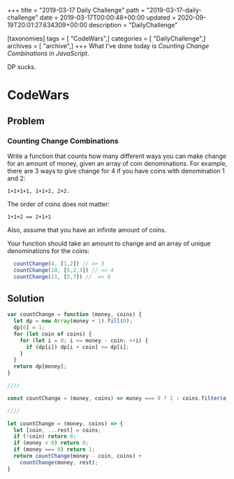 +++
title = "2019-03-17 Daily Challenge"
path = "2019-03-17-daily-challenge"
date = 2019-03-17T00:00:48+00:00
updated = 2020-09-19T20:01:27.634309+00:00
description = "DailyChallenge"

[taxonomies]
tags = [ "CodeWars",]
categories = [ "DailyChallenge",]
archives = [ "archive",]
+++
What I've done today is *Counting Change Combinations* in *JavaScript*.

DP sucks.

<!-- more -->

# CodeWars

## Problem

### Counting Change Combinations


Write a function that counts how many different ways you can make change for an amount of money, given an array of coin denominations. For example, there are 3 ways to give change for 4 if you have coins with denomination 1 and 2:

```
1+1+1+1, 1+1+2, 2+2.
```

The order of coins does not matter:

```
1+1+2 == 2+1+1
```

Also, assume that you have an infinite amount of coins.

Your function should take an amount to change and an array of unique denominations for the coins:

```javascript
  countChange(4, [1,2]) // => 3
  countChange(10, [5,2,3]) // => 4
  countChange(11, [5,7]) //  => 0
```

## Solution

```js
var countChange = function (money, coins) {
  let dp = new Array(money + 1).fill(0);
  dp[0] = 1;
  for (let coin of coins) {
    for (let i = 0; i <= money - coin; ++i) {
      if (dp[i]) dp[i + coin] += dp[i];
    }
  }
  return dp[money];
}

////

const countChange = (money, coins) => money === 0 ? 1 : coins.filter(e => e <= money).reduce((s, _, i, coins) => s + countChange(money - coins[i], coins.slice(i)), 0);

////

let countChange = (money, coins) => {
  let [coin, ...rest] = coins;
  if (!coin) return 0;
  if (money < 0) return 0;
  if (money === 0) return 1;
  return countChange(money - coin, coins) +
    countChange(money, rest);
}
```